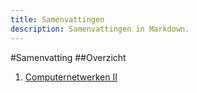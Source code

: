 ```yaml
---
title: Samenvattingen
description: Samenvattingen in Markdown.
---
```


#Samenvatting
##Overzicht
1. [Computernetwerken II](test_cn2.md)
